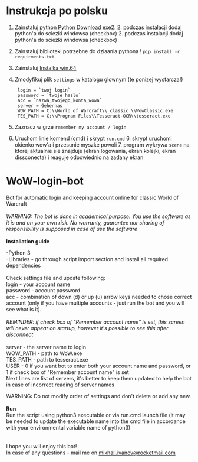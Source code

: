 # Instrukcja po polsku

1. Zainstaluj python [Python Download exe](https://www.python.org/ftp/python/3.10.7/python-3.10.7-amd64.exe)2. 2. podczas instalacji dodaj python'a do sciezki windowsa (checkbox)
   2. podczas instalacji dodaj python'a do sciezki windowsa (checkbox)
2. Zainstaluj biblioteki potrzebne do dziaania pythona ! `pip install -r requirments.txt`
3. Zainstaluj [Instalka win.64](https://digi.bib.uni-mannheim.de/tesseract/tesseract-ocr-w64-setup-v5.2.0.20220712.exe)
4. Zmodyfikuj plik `settings` w katalogu glownym (te ponizej wystarcza!)
   ```
    login = `twoj login`
    password = `twoje haslo`
    acc = `nazwa_twojego_konta_wowa`
    server = Gehennas
    WOW_PATH = C:\\World of Warcraft\\_classic_\\WowClassic.exe
    TES_PATH = C:\\Program Files\\Tesseract-OCR\\tesseract.exe
   ```
   
6. Zaznacz w grze `remember my account / login`
7. Uruchom linie komend (cmd) i skrypt `run.cmd`
   6. skrypt uruchomi okienko wow'a i przesunie myszke powoli
   7. program wykrywa `scene` na ktorej aktualnie sie znajduje (ekran logowania, ekran kolejki, ekran 
   dissconecta) i reaguje odpowiednio na zadany ekran
   

# WoW-login-bot
Bot for automatic login and keeping account online for classic World of Warcraft<br><br>
<i>WARNING: The bot is done in academical purpose. You use the software as it is and on your own risk. No warranty, guarantee nor sharing of responsibility is supposed in case of use the software</i><br>
<br>
<b>Installation guide</b>
<br>

-Python 3<br>
-Libraries - go through script import section and install all required dependencies
<br><br>
Check settings file and update following:<br>
login - your account name<br>
password - account password<br>
acc - combination of down (d) or up (u) arrow keys needed to chose correct account (only if you have multiple accounts - just run the bot and you will see what is it). <br><br><i>REMINDER: if check box of "Remember account name" is set, this screen will never appear on startup, however it's possible to see this after disconnect</i><br><br>
server - the server name to login<br>
WOW_PATH - path to WoW.exe<br>
TES_PATH - path to tesseract.exe<br>
USER - 0 if you want bot to enter both your account name and password, or 1 if check box of "Remember account name" is set<br>
Next lines are list of servers, it's better to keep them updated to help the bot in case of incorrect reading of server names<br>

WARNING: Do not modify order of settings and don't delete or add any new.
<br>
<br>
<b>Run</b>
<br>
Run the script using python3 executable or via run.cmd launch file (it may be needed to update the executable name into the cmd file in accordance with your environmental variable name of python3)
<br><br><br>
I hope you will enjoy this bot!<br>
In case of any questions - mail me on mikhail.ivanov@rocketmail.com
